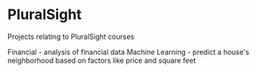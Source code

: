 # PluralSight

Projects relating to PluralSight courses

Financial - analysis of financial data
Machine Learning - predict a house's neighborhood based on factors like price and square feet
